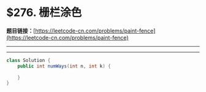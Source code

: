 # $276. 栅栏涂色

**题目链接：**[https://leetcode-cn.com/problems/paint-fence](https://leetcode-cn.com/problems/paint-fence)

---

<Cards card="leetcode_276_paint-fence"></Cards>

---

```java
class Solution {
    public int numWays(int n, int k) {
        
    }
}
```